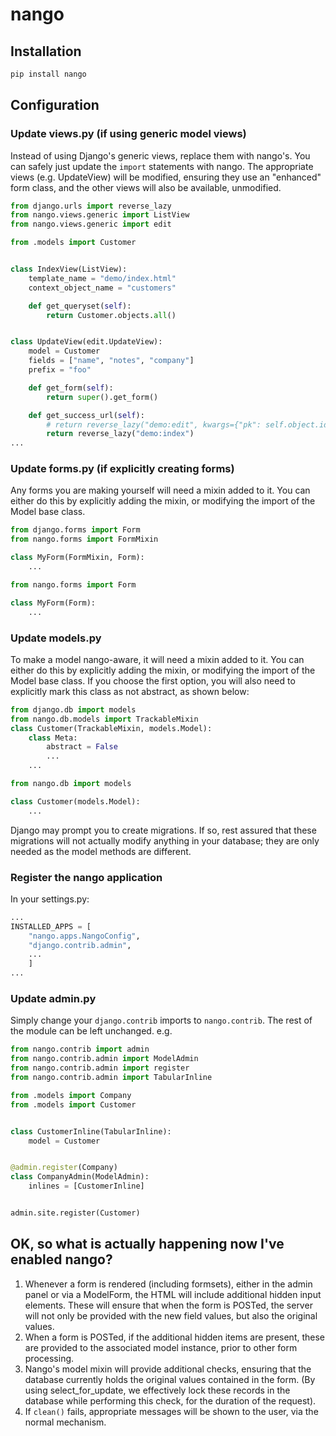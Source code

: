 # nango

## Installation

```bash
pip install nango
```

## Configuration

### Update views.py (if using generic model views)

Instead of using Django's generic views, replace them with nango's. You can safely just update the `import` statements
with nango. The appropriate views (e.g. UpdateView) will be modified, ensuring they use an "enhanced" form class, and the other views will also be available, unmodified.

```python
from django.urls import reverse_lazy
from nango.views.generic import ListView
from nango.views.generic import edit

from .models import Customer


class IndexView(ListView):
    template_name = "demo/index.html"
    context_object_name = "customers"

    def get_queryset(self):
        return Customer.objects.all()


class UpdateView(edit.UpdateView):
    model = Customer
    fields = ["name", "notes", "company"]
    prefix = "foo"

    def get_form(self):
        return super().get_form()

    def get_success_url(self):
        # return reverse_lazy("demo:edit", kwargs={"pk": self.object.id})
        return reverse_lazy("demo:index")
...
```

### Update forms.py (if explicitly creating forms)

Any forms you are making yourself will need a mixin added to it. You can either do this by explicitly adding the mixin,
or modifying the import of the Model base class.

```python
from django.forms import Form
from nango.forms import FormMixin

class MyForm(FormMixin, Form):
    ...
```

```python
from nango.forms import Form

class MyForm(Form):
    ...
```

### Update models.py

To make a model nango-aware, it will need a mixin added to it. You can either do this by explicitly adding the mixin,
or modifying the import of the Model base class.
If you choose the first option, you will also need to explicitly mark this
class as not abstract, as shown below:

```python
from django.db import models
from nango.db.models import TrackableMixin
class Customer(TrackableMixin, models.Model):
    class Meta:
        abstract = False
        ...
    ...
```

```python
from nango.db import models

class Customer(models.Model):
    ...
```

Django may prompt you to create migrations. If so, rest assured that these migrations will not actually modify anything in your database; they are only needed
as the model methods are different.

### Register the nango application

In your settings.py:

```python
...
INSTALLED_APPS = [
    "nango.apps.NangoConfig",
    "django.contrib.admin",
    ...
    ]
...
```

### Update admin.py

Simply change your `django.contrib` imports to `nango.contrib`. The rest of the module can be left unchanged. e.g.

```python
from nango.contrib import admin
from nango.contrib.admin import ModelAdmin
from nango.contrib.admin import register
from nango.contrib.admin import TabularInline

from .models import Company
from .models import Customer


class CustomerInline(TabularInline):
    model = Customer


@admin.register(Company)
class CompanyAdmin(ModelAdmin):
    inlines = [CustomerInline]


admin.site.register(Customer)
```

## OK, so what is actually happening now I've enabled nango?

1. Whenever a form is rendered (including formsets), either in the admin panel or via a ModelForm, the HTML will include additional hidden input elements. These will ensure that when the form is POSTed, the server will not only be provided with the new field values, but also the original values.
2. When a form is POSTed, if the additional hidden items are present, these are provided to the associated model instance, prior to other form processing.
3. Nango's model mixin will provide additional checks, ensuring that the database currently holds the original values contained in the form. (By using select_for_update, we effectively lock these records in the database while performing this check, for the duration of the request).
4. If `clean()` fails, appropriate messages will be shown to the user, via the normal mechanism.
